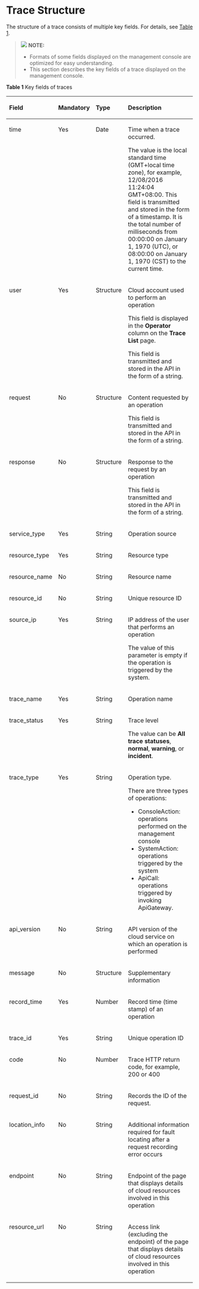 # Trace Structure<a name="en-us_topic_0030598500"></a>

The structure of a trace consists of multiple key fields. For details, see  [Table 1](#table5990537610133).

>![](/images/icon-note.gif) **NOTE:**   
>-   Formats of some fields displayed on the management console are optimized for easy understanding.  
>-   This section describes the key fields of a trace displayed on the management console.  

**Table  1**  Key fields of traces

<a name="table5990537610133"></a>
<table><thead align="left"><tr id="row1625683610133"><th class="cellrowborder" valign="top" width="22.93%" id="mcps1.2.5.1.1"><p id="p46500856101327"><a name="p46500856101327"></a><a name="p46500856101327"></a><strong id="b842352706185933"><a name="b842352706185933"></a><a name="b842352706185933"></a>Field</strong></p>
</th>
<th class="cellrowborder" valign="top" width="18.61%" id="mcps1.2.5.1.2"><p id="p57380060101327"><a name="p57380060101327"></a><a name="p57380060101327"></a><strong id="b842352706185943"><a name="b842352706185943"></a><a name="b842352706185943"></a>Mandatory</strong></p>
</th>
<th class="cellrowborder" valign="top" width="17.48%" id="mcps1.2.5.1.3"><p id="p12377949101327"><a name="p12377949101327"></a><a name="p12377949101327"></a><strong id="b842352706185949"><a name="b842352706185949"></a><a name="b842352706185949"></a>Type</strong></p>
</th>
<th class="cellrowborder" valign="top" width="40.98%" id="mcps1.2.5.1.4"><p id="p52511153101327"><a name="p52511153101327"></a><a name="p52511153101327"></a><strong id="b842352706185955"><a name="b842352706185955"></a><a name="b842352706185955"></a>Description</strong></p>
</th>
</tr>
</thead>
<tbody><tr id="row1139455610133"><td class="cellrowborder" valign="top" width="22.93%" headers="mcps1.2.5.1.1 "><p id="p11592904101327"><a name="p11592904101327"></a><a name="p11592904101327"></a>time</p>
</td>
<td class="cellrowborder" valign="top" width="18.61%" headers="mcps1.2.5.1.2 "><p id="p66393383101327"><a name="p66393383101327"></a><a name="p66393383101327"></a>Yes</p>
</td>
<td class="cellrowborder" valign="top" width="17.48%" headers="mcps1.2.5.1.3 "><p id="p42020367101327"><a name="p42020367101327"></a><a name="p42020367101327"></a>Date</p>
</td>
<td class="cellrowborder" valign="top" width="40.98%" headers="mcps1.2.5.1.4 "><p id="p23639477153428"><a name="p23639477153428"></a><a name="p23639477153428"></a>Time when a trace occurred.</p>
<p id="p4071827102556"><a name="p4071827102556"></a><a name="p4071827102556"></a>The value is the local standard time (GMT+local time zone), for example, 12/08/2016 11:24:04 GMT+08:00. This field is transmitted and stored in the form of a timestamp. It is the total number of milliseconds from 00:00:00 on January 1, 1970 (UTC), or 08:00:00 on January 1, 1970 (CST) to the current time.</p>
</td>
</tr>
<tr id="row886636810133"><td class="cellrowborder" valign="top" width="22.93%" headers="mcps1.2.5.1.1 "><p id="p46466146101327"><a name="p46466146101327"></a><a name="p46466146101327"></a>user</p>
</td>
<td class="cellrowborder" valign="top" width="18.61%" headers="mcps1.2.5.1.2 "><p id="p36261921101327"><a name="p36261921101327"></a><a name="p36261921101327"></a>Yes</p>
</td>
<td class="cellrowborder" valign="top" width="17.48%" headers="mcps1.2.5.1.3 "><p id="p45775395101327"><a name="p45775395101327"></a><a name="p45775395101327"></a>Structure</p>
</td>
<td class="cellrowborder" valign="top" width="40.98%" headers="mcps1.2.5.1.4 "><p id="p31800255105711"><a name="p31800255105711"></a><a name="p31800255105711"></a>Cloud account used to perform an operation</p>
<p id="p44718377161010"><a name="p44718377161010"></a><a name="p44718377161010"></a>This field is displayed in the <strong id="b84235270616541"><a name="b84235270616541"></a><a name="b84235270616541"></a>Operator</strong> column on the <strong id="b8423527061664"><a name="b8423527061664"></a><a name="b8423527061664"></a>Trace List</strong> page.</p>
<p id="p3194957101327"><a name="p3194957101327"></a><a name="p3194957101327"></a>This field is transmitted and stored in the API in the form of a string.</p>
</td>
</tr>
<tr id="row32393711202213"><td class="cellrowborder" valign="top" width="22.93%" headers="mcps1.2.5.1.1 "><p id="p36626726202235"><a name="p36626726202235"></a><a name="p36626726202235"></a>request</p>
</td>
<td class="cellrowborder" valign="top" width="18.61%" headers="mcps1.2.5.1.2 "><p id="p13974852202235"><a name="p13974852202235"></a><a name="p13974852202235"></a>No</p>
</td>
<td class="cellrowborder" valign="top" width="17.48%" headers="mcps1.2.5.1.3 "><p id="p47489789105821"><a name="p47489789105821"></a><a name="p47489789105821"></a>Structure</p>
</td>
<td class="cellrowborder" valign="top" width="40.98%" headers="mcps1.2.5.1.4 "><p id="p22019939114358"><a name="p22019939114358"></a><a name="p22019939114358"></a>Content requested by an operation</p>
<p id="p59418024141541"><a name="p59418024141541"></a><a name="p59418024141541"></a>This field is transmitted and stored in the API in the form of a string.</p>
</td>
</tr>
<tr id="row25337910202225"><td class="cellrowborder" valign="top" width="22.93%" headers="mcps1.2.5.1.1 "><p id="p55934061202247"><a name="p55934061202247"></a><a name="p55934061202247"></a>response</p>
</td>
<td class="cellrowborder" valign="top" width="18.61%" headers="mcps1.2.5.1.2 "><p id="p34365079202247"><a name="p34365079202247"></a><a name="p34365079202247"></a>No</p>
</td>
<td class="cellrowborder" valign="top" width="17.48%" headers="mcps1.2.5.1.3 "><p id="p32108034202247"><a name="p32108034202247"></a><a name="p32108034202247"></a>Structure</p>
</td>
<td class="cellrowborder" valign="top" width="40.98%" headers="mcps1.2.5.1.4 "><p id="p2288546411440"><a name="p2288546411440"></a><a name="p2288546411440"></a>Response to the request by an operation</p>
<p id="p50613974202247"><a name="p50613974202247"></a><a name="p50613974202247"></a>This field is transmitted and stored in the API in the form of a string.</p>
</td>
</tr>
<tr id="row3400177210133"><td class="cellrowborder" valign="top" width="22.93%" headers="mcps1.2.5.1.1 "><p id="p27358325101327"><a name="p27358325101327"></a><a name="p27358325101327"></a>service_type</p>
</td>
<td class="cellrowborder" valign="top" width="18.61%" headers="mcps1.2.5.1.2 "><p id="p47880356101327"><a name="p47880356101327"></a><a name="p47880356101327"></a>Yes</p>
</td>
<td class="cellrowborder" valign="top" width="17.48%" headers="mcps1.2.5.1.3 "><p id="p61917803101327"><a name="p61917803101327"></a><a name="p61917803101327"></a>String</p>
</td>
<td class="cellrowborder" valign="top" width="40.98%" headers="mcps1.2.5.1.4 "><p id="p62307095101327"><a name="p62307095101327"></a><a name="p62307095101327"></a>Operation source</p>
</td>
</tr>
<tr id="row6113356310133"><td class="cellrowborder" valign="top" width="22.93%" headers="mcps1.2.5.1.1 "><p id="p5918869101327"><a name="p5918869101327"></a><a name="p5918869101327"></a>resource_type</p>
</td>
<td class="cellrowborder" valign="top" width="18.61%" headers="mcps1.2.5.1.2 "><p id="p45740997101327"><a name="p45740997101327"></a><a name="p45740997101327"></a>Yes</p>
</td>
<td class="cellrowborder" valign="top" width="17.48%" headers="mcps1.2.5.1.3 "><p id="p29041933101327"><a name="p29041933101327"></a><a name="p29041933101327"></a>String</p>
</td>
<td class="cellrowborder" valign="top" width="40.98%" headers="mcps1.2.5.1.4 "><p id="p29691780101327"><a name="p29691780101327"></a><a name="p29691780101327"></a>Resource type</p>
</td>
</tr>
<tr id="row54093169202317"><td class="cellrowborder" valign="top" width="22.93%" headers="mcps1.2.5.1.1 "><p id="p40008263202342"><a name="p40008263202342"></a><a name="p40008263202342"></a>resource_name</p>
</td>
<td class="cellrowborder" valign="top" width="18.61%" headers="mcps1.2.5.1.2 "><p id="p19443862202342"><a name="p19443862202342"></a><a name="p19443862202342"></a>No</p>
</td>
<td class="cellrowborder" valign="top" width="17.48%" headers="mcps1.2.5.1.3 "><p id="p31449014202342"><a name="p31449014202342"></a><a name="p31449014202342"></a>String</p>
</td>
<td class="cellrowborder" valign="top" width="40.98%" headers="mcps1.2.5.1.4 "><p id="p64342223202342"><a name="p64342223202342"></a><a name="p64342223202342"></a>Resource name</p>
</td>
</tr>
<tr id="row50964001202322"><td class="cellrowborder" valign="top" width="22.93%" headers="mcps1.2.5.1.1 "><p id="p61050661202349"><a name="p61050661202349"></a><a name="p61050661202349"></a>resource_id</p>
</td>
<td class="cellrowborder" valign="top" width="18.61%" headers="mcps1.2.5.1.2 "><p id="p46156524202349"><a name="p46156524202349"></a><a name="p46156524202349"></a>No</p>
</td>
<td class="cellrowborder" valign="top" width="17.48%" headers="mcps1.2.5.1.3 "><p id="p47690992202349"><a name="p47690992202349"></a><a name="p47690992202349"></a>String</p>
</td>
<td class="cellrowborder" valign="top" width="40.98%" headers="mcps1.2.5.1.4 "><p id="p37765144202349"><a name="p37765144202349"></a><a name="p37765144202349"></a>Unique resource ID</p>
</td>
</tr>
<tr id="row6471375110133"><td class="cellrowborder" valign="top" width="22.93%" headers="mcps1.2.5.1.1 "><p id="p8121385101327"><a name="p8121385101327"></a><a name="p8121385101327"></a>source_ip</p>
</td>
<td class="cellrowborder" valign="top" width="18.61%" headers="mcps1.2.5.1.2 "><p id="p42951013101327"><a name="p42951013101327"></a><a name="p42951013101327"></a>Yes</p>
</td>
<td class="cellrowborder" valign="top" width="17.48%" headers="mcps1.2.5.1.3 "><p id="p21034936101327"><a name="p21034936101327"></a><a name="p21034936101327"></a>String</p>
</td>
<td class="cellrowborder" valign="top" width="40.98%" headers="mcps1.2.5.1.4 "><p id="p901982293237"><a name="p901982293237"></a><a name="p901982293237"></a>IP address of the user that performs an operation</p>
<p id="p23342406111319"><a name="p23342406111319"></a><a name="p23342406111319"></a>The value of this parameter is empty if the operation is triggered by the system.</p>
</td>
</tr>
<tr id="row797100710133"><td class="cellrowborder" valign="top" width="22.93%" headers="mcps1.2.5.1.1 "><p id="p39959197101327"><a name="p39959197101327"></a><a name="p39959197101327"></a>trace_name</p>
</td>
<td class="cellrowborder" valign="top" width="18.61%" headers="mcps1.2.5.1.2 "><p id="p23757488101327"><a name="p23757488101327"></a><a name="p23757488101327"></a>Yes</p>
</td>
<td class="cellrowborder" valign="top" width="17.48%" headers="mcps1.2.5.1.3 "><p id="p2331672101327"><a name="p2331672101327"></a><a name="p2331672101327"></a>String</p>
</td>
<td class="cellrowborder" valign="top" width="40.98%" headers="mcps1.2.5.1.4 "><p id="p27020491101327"><a name="p27020491101327"></a><a name="p27020491101327"></a>Operation name</p>
</td>
</tr>
<tr id="row5559914110133"><td class="cellrowborder" valign="top" width="22.93%" headers="mcps1.2.5.1.1 "><p id="p57889993101327"><a name="p57889993101327"></a><a name="p57889993101327"></a>trace_status</p>
</td>
<td class="cellrowborder" valign="top" width="18.61%" headers="mcps1.2.5.1.2 "><p id="p30847771101327"><a name="p30847771101327"></a><a name="p30847771101327"></a>Yes</p>
</td>
<td class="cellrowborder" valign="top" width="17.48%" headers="mcps1.2.5.1.3 "><p id="p56315599101327"><a name="p56315599101327"></a><a name="p56315599101327"></a>String</p>
</td>
<td class="cellrowborder" valign="top" width="40.98%" headers="mcps1.2.5.1.4 "><p id="p956176993250"><a name="p956176993250"></a><a name="p956176993250"></a>Trace level</p>
<p id="p26984706101327"><a name="p26984706101327"></a><a name="p26984706101327"></a>The value can be <strong id="b1687248915371"><a name="b1687248915371"></a><a name="b1687248915371"></a>All trace statuses</strong>, <strong id="b842352706163520"><a name="b842352706163520"></a><a name="b842352706163520"></a>normal</strong>, <strong id="b842352706163524"><a name="b842352706163524"></a><a name="b842352706163524"></a>warning</strong>, or <strong id="b842352706163529"><a name="b842352706163529"></a><a name="b842352706163529"></a>incident</strong>.</p>
</td>
</tr>
<tr id="row2343889910133"><td class="cellrowborder" valign="top" width="22.93%" headers="mcps1.2.5.1.1 "><p id="p65632398101327"><a name="p65632398101327"></a><a name="p65632398101327"></a>trace_type</p>
</td>
<td class="cellrowborder" valign="top" width="18.61%" headers="mcps1.2.5.1.2 "><p id="p4288500101327"><a name="p4288500101327"></a><a name="p4288500101327"></a>Yes</p>
</td>
<td class="cellrowborder" valign="top" width="17.48%" headers="mcps1.2.5.1.3 "><p id="p21992213101327"><a name="p21992213101327"></a><a name="p21992213101327"></a>String</p>
</td>
<td class="cellrowborder" valign="top" width="40.98%" headers="mcps1.2.5.1.4 "><p id="p2688969418274"><a name="p2688969418274"></a><a name="p2688969418274"></a>Operation type.</p>
<p id="p2527827914544"><a name="p2527827914544"></a><a name="p2527827914544"></a>There are three types of operations:</p>
<a name="ul38353002163137"></a><a name="ul38353002163137"></a><ul id="ul38353002163137"><li>ConsoleAction: operations performed on the management console</li><li>SystemAction: operations triggered by the system</li><li>ApiCall: operations triggered by invoking ApiGateway.</li></ul>
</td>
</tr>
<tr id="row1241397510133"><td class="cellrowborder" valign="top" width="22.93%" headers="mcps1.2.5.1.1 "><p id="p63842392101327"><a name="p63842392101327"></a><a name="p63842392101327"></a>api_version</p>
</td>
<td class="cellrowborder" valign="top" width="18.61%" headers="mcps1.2.5.1.2 "><p id="p1381752101327"><a name="p1381752101327"></a><a name="p1381752101327"></a>No</p>
</td>
<td class="cellrowborder" valign="top" width="17.48%" headers="mcps1.2.5.1.3 "><p id="p23456773101327"><a name="p23456773101327"></a><a name="p23456773101327"></a>String</p>
</td>
<td class="cellrowborder" valign="top" width="40.98%" headers="mcps1.2.5.1.4 "><p id="p58763902101327"><a name="p58763902101327"></a><a name="p58763902101327"></a>API version of the cloud service on which an operation is performed</p>
</td>
</tr>
<tr id="row4148322210133"><td class="cellrowborder" valign="top" width="22.93%" headers="mcps1.2.5.1.1 "><p id="p22030648101327"><a name="p22030648101327"></a><a name="p22030648101327"></a>message</p>
</td>
<td class="cellrowborder" valign="top" width="18.61%" headers="mcps1.2.5.1.2 "><p id="p34179318101327"><a name="p34179318101327"></a><a name="p34179318101327"></a>No</p>
</td>
<td class="cellrowborder" valign="top" width="17.48%" headers="mcps1.2.5.1.3 "><p id="p54407694115827"><a name="p54407694115827"></a><a name="p54407694115827"></a>Structure</p>
</td>
<td class="cellrowborder" valign="top" width="40.98%" headers="mcps1.2.5.1.4 "><p id="p58604731101327"><a name="p58604731101327"></a><a name="p58604731101327"></a>Supplementary information</p>
</td>
</tr>
<tr id="row6208394611377"><td class="cellrowborder" valign="top" width="22.93%" headers="mcps1.2.5.1.1 "><p id="p32520660113716"><a name="p32520660113716"></a><a name="p32520660113716"></a>record_time</p>
</td>
<td class="cellrowborder" valign="top" width="18.61%" headers="mcps1.2.5.1.2 "><p id="p16927771113716"><a name="p16927771113716"></a><a name="p16927771113716"></a>Yes</p>
</td>
<td class="cellrowborder" valign="top" width="17.48%" headers="mcps1.2.5.1.3 "><p id="p28972231113716"><a name="p28972231113716"></a><a name="p28972231113716"></a>Number</p>
</td>
<td class="cellrowborder" valign="top" width="40.98%" headers="mcps1.2.5.1.4 "><p id="p65049408113716"><a name="p65049408113716"></a><a name="p65049408113716"></a>Record time (time stamp) of an operation</p>
</td>
</tr>
<tr id="row819916113712"><td class="cellrowborder" valign="top" width="22.93%" headers="mcps1.2.5.1.1 "><p id="p42160859113716"><a name="p42160859113716"></a><a name="p42160859113716"></a>trace_id</p>
</td>
<td class="cellrowborder" valign="top" width="18.61%" headers="mcps1.2.5.1.2 "><p id="p59586418113716"><a name="p59586418113716"></a><a name="p59586418113716"></a>Yes</p>
</td>
<td class="cellrowborder" valign="top" width="17.48%" headers="mcps1.2.5.1.3 "><p id="p61770545113716"><a name="p61770545113716"></a><a name="p61770545113716"></a>String</p>
</td>
<td class="cellrowborder" valign="top" width="40.98%" headers="mcps1.2.5.1.4 "><p id="p37358273113716"><a name="p37358273113716"></a><a name="p37358273113716"></a>Unique operation ID</p>
</td>
</tr>
<tr id="row19510966115849"><td class="cellrowborder" valign="top" width="22.93%" headers="mcps1.2.5.1.1 "><p id="p3411250115856"><a name="p3411250115856"></a><a name="p3411250115856"></a>code</p>
</td>
<td class="cellrowborder" valign="top" width="18.61%" headers="mcps1.2.5.1.2 "><p id="p7875853115856"><a name="p7875853115856"></a><a name="p7875853115856"></a>No</p>
</td>
<td class="cellrowborder" valign="top" width="17.48%" headers="mcps1.2.5.1.3 "><p id="p33964369115856"><a name="p33964369115856"></a><a name="p33964369115856"></a>Number</p>
</td>
<td class="cellrowborder" valign="top" width="40.98%" headers="mcps1.2.5.1.4 "><p id="p66759332115856"><a name="p66759332115856"></a><a name="p66759332115856"></a>Trace HTTP return code, for example, 200 or 400</p>
</td>
</tr>
<tr id="row8891409115849"><td class="cellrowborder" valign="top" width="22.93%" headers="mcps1.2.5.1.1 "><p id="p19867569115856"><a name="p19867569115856"></a><a name="p19867569115856"></a>request_id</p>
</td>
<td class="cellrowborder" valign="top" width="18.61%" headers="mcps1.2.5.1.2 "><p id="p65769222115856"><a name="p65769222115856"></a><a name="p65769222115856"></a>No</p>
</td>
<td class="cellrowborder" valign="top" width="17.48%" headers="mcps1.2.5.1.3 "><p id="p25706743115856"><a name="p25706743115856"></a><a name="p25706743115856"></a>String</p>
</td>
<td class="cellrowborder" valign="top" width="40.98%" headers="mcps1.2.5.1.4 "><p id="p1871470115856"><a name="p1871470115856"></a><a name="p1871470115856"></a>Records the ID of the request.</p>
</td>
</tr>
<tr id="row36766385115849"><td class="cellrowborder" valign="top" width="22.93%" headers="mcps1.2.5.1.1 "><p id="p47243846115856"><a name="p47243846115856"></a><a name="p47243846115856"></a>location_info</p>
</td>
<td class="cellrowborder" valign="top" width="18.61%" headers="mcps1.2.5.1.2 "><p id="p1546327115856"><a name="p1546327115856"></a><a name="p1546327115856"></a>No</p>
</td>
<td class="cellrowborder" valign="top" width="17.48%" headers="mcps1.2.5.1.3 "><p id="p58143664115856"><a name="p58143664115856"></a><a name="p58143664115856"></a>String</p>
</td>
<td class="cellrowborder" valign="top" width="40.98%" headers="mcps1.2.5.1.4 "><p id="p12016378115856"><a name="p12016378115856"></a><a name="p12016378115856"></a>Additional information required for fault locating after a request recording error occurs</p>
</td>
</tr>
<tr id="row57387917115849"><td class="cellrowborder" valign="top" width="22.93%" headers="mcps1.2.5.1.1 "><p id="p35787847115856"><a name="p35787847115856"></a><a name="p35787847115856"></a>endpoint</p>
</td>
<td class="cellrowborder" valign="top" width="18.61%" headers="mcps1.2.5.1.2 "><p id="p13134465115856"><a name="p13134465115856"></a><a name="p13134465115856"></a>No</p>
</td>
<td class="cellrowborder" valign="top" width="17.48%" headers="mcps1.2.5.1.3 "><p id="p57258727115856"><a name="p57258727115856"></a><a name="p57258727115856"></a>String</p>
</td>
<td class="cellrowborder" valign="top" width="40.98%" headers="mcps1.2.5.1.4 "><p id="p7445347115856"><a name="p7445347115856"></a><a name="p7445347115856"></a>Endpoint of the page that displays details of cloud resources involved in this operation</p>
</td>
</tr>
<tr id="row18306788115849"><td class="cellrowborder" valign="top" width="22.93%" headers="mcps1.2.5.1.1 "><p id="p10132590115856"><a name="p10132590115856"></a><a name="p10132590115856"></a>resource_url</p>
</td>
<td class="cellrowborder" valign="top" width="18.61%" headers="mcps1.2.5.1.2 "><p id="p15433436115856"><a name="p15433436115856"></a><a name="p15433436115856"></a>No</p>
</td>
<td class="cellrowborder" valign="top" width="17.48%" headers="mcps1.2.5.1.3 "><p id="p42148770115856"><a name="p42148770115856"></a><a name="p42148770115856"></a>String</p>
</td>
<td class="cellrowborder" valign="top" width="40.98%" headers="mcps1.2.5.1.4 "><p id="p58607209115856"><a name="p58607209115856"></a><a name="p58607209115856"></a>Access link (excluding the endpoint) of the page that displays details of cloud resources involved in this operation</p>
</td>
</tr>
</tbody>
</table>

